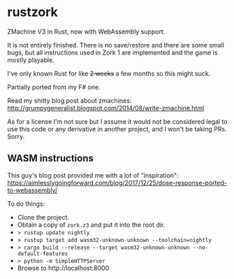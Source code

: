 # rustzork
ZMachine V3 in Rust, now with WebAssembly support.

It is not entirely finished.  There is no save/restore and there are some small bugs, but all instructions used in Zork 1 are implemented and the game is mostly playable.

I've only known Rust for like ~~2 weeks~~ a few months so this might suck.

Partially ported from my F# one.

Read my shitty blog post about zmachines: http://grumpygeneralist.blogspot.com/2014/08/write-zmachine.html

As for a license I'm not sure but I assume it would not be considered legal to use this code or any derivative in another project, and I won't be taking PRs.  Sorry.

## WASM instructions

This guy's blog post provided me with a lot of "inspiration":
https://aimlesslygoingforward.com/blog/2017/12/25/dose-response-ported-to-webassembly/

To do things:

* Clone the project.
* Obtain a copy of `zork.z3` and put it into the root dir.
* `> rustup update nightly`
* `> rustup target add wasm32-unknown-unknown --toolchain=nightly`
* `> cargo build --release --target wasm32-unknown-unknown --no-default-features`
* `> python -m SimpleHTTPServer`
* Browse to http://localhost:8000